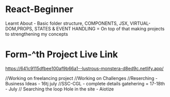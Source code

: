 # React-Beginner
Learnt About - Basic folder structure, COMPONENTS, JSX, VIRTUAL-DOM,PROPS, STATES &amp; EVENT HANDLING = On top of that making projects to strengthening my concepts
# Form-^th Project Live Link




https://641c9115dfbee100af9b66a1--lustrous-monstera-d8ed9c.netlify.app/


//Working on freelancing project
//Working on Challenges
//Reserching - Business Ideas - 16tj july
//SSC-CGL - complete details gatehering = 17-18th - July 
// Searching the loop Hole in the site - Aiotize

